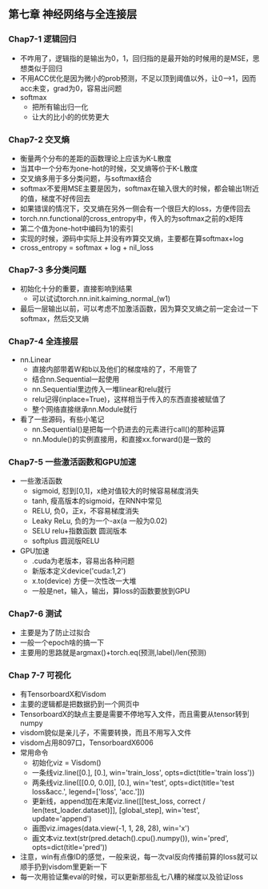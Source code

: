 ## 第七章 神经网络与全连接层 
### Chap7-1 逻辑回归
- 不咋用了，逻辑指的是输出为0，1，回归指的是最开始的时候用的是MSE，思想类似于回归
- 不用ACC优化是因为微小的prob预测，不足以顶到阈值以外，让0—>1，因而acc未变，grad为0，容易出问题
- softmax
    - 把所有输出归一化
    - 让大的比小的的优势更大

### Chap7-2 交叉熵
- 衡量两个分布的差距的函数理论上应该为K-L散度
- 当其中一个分布为one-hot的时候，交叉熵等价于K-L散度
- 交叉熵多用于多分类问题，与softmax结合
- softmax不爱用MSE主要是因为，softmax在输入很大的时候，都会输出1附近的值，梯度不好传回去
- 如果错误的情况下，交叉熵在另外一侧会有一个很巨大的loss，方便传回去
- torch.nn.functional的cross_entropy中，传入的为softmax之前的x矩阵
- 第二个值为one-hot中编码为1的索引
- 实现的时候，源码中实际上并没有咋算交叉熵，主要都在算softmax+log
- cross_entropy = softmax + log + nil_loss

### Chap7-3 多分类问题
- 初始化十分的重要，直接影响到结果
    - 可以试试torch.nn.init.kaiming_normal_(w1)
- 最后一层输出以前，可以考虑不加激活函数，因为算交叉熵之前一定会过一下softmax，然后交叉熵

### Chap7-4 全连接层
- nn.Linear
    - 直接内部带着W和b以及他们的梯度啥的了，不用管了
    - 结合nn.Sequential一起使用
    - nn.Sequential里边传入一堆linear和relu就行
    - relu记得(inplace=True)，这样相当于传入的东西直接被赋值了
    - 整个网络直接继承nn.Module就行
- 看了一些源码，有些小笔记
    - nn.Sequential()是把每一个扔进去的元素进行call()的那种运算
    - nn.Module()的实例直接用，和直接xx.forward()是一致的
    
### Chap7-5 一些激活函数和GPU加速
- 一些激活函数
    - sigmoid, 怼到[0,1]，x绝对值较大的时候容易梯度消失
    - tanh, 瘦高版本的sigmoid，在RNN中常见
    - RELU, 负0，正x，不容易梯度消失
    - Leaky ReLu, 负的为一个-ax(a 一般为0.02)
    - SELU relu+指数函数 圆润版本
    - softplus 圆润版RELU
- GPU加速
    - .cuda为老版本，容易出各种问题
    - 新版本定义device('cuda:1,2')
    - x.to(device) 方便一次性改一大堆
    - 一般是net，输入，输出，算loss的函数要放到GPU
    
### Chap7-6 测试
- 主要是为了防止过拟合
- 一般一个epoch啥的搞一下
- 主要用的思路就是argmax()+torch.eq(预测,label)/len(预测)

### Chap 7-7 可视化
- 有TensorboardX和Visdom
- 主要的逻辑都是把数据扔到一个网页中
- TensorboardX的缺点主要是需要不停地写入文件，而且需要从tensor转到numpy
- visdom貌似是亲儿子，不需要转换，而且不用写入文件
- visdom占用8097口，TensorboardX6006
- 常用命令
    - 初始化viz = Visdom()
    - 一条线viz.line([0.], [0.], win='train_loss', opts=dict(title='train loss'))
    - 两条线viz.line([[0.0, 0.0]], [0.], win='test', opts=dict(title='test loss&acc.',
                                                     legend=['loss', 'acc.']))
    - 更新线，append加在末尾viz.line([[test_loss, correct / len(test_loader.dataset)]],
                   [global_step], win='test', update='append')
    - 画图viz.images(data.view(-1, 1, 28, 28), win='x')
    - 画文本viz.text(str(pred.detach().cpu().numpy()), win='pred',
                   opts=dict(title='pred'))  
- 注意，win有点像ID的感觉，一般来说，每一次val反向传播前算的loss就可以顺手扔到visdom里更新一下
- 每一次用验证集eval的时候，可以更新那些乱七八糟的梯度以及验证loss